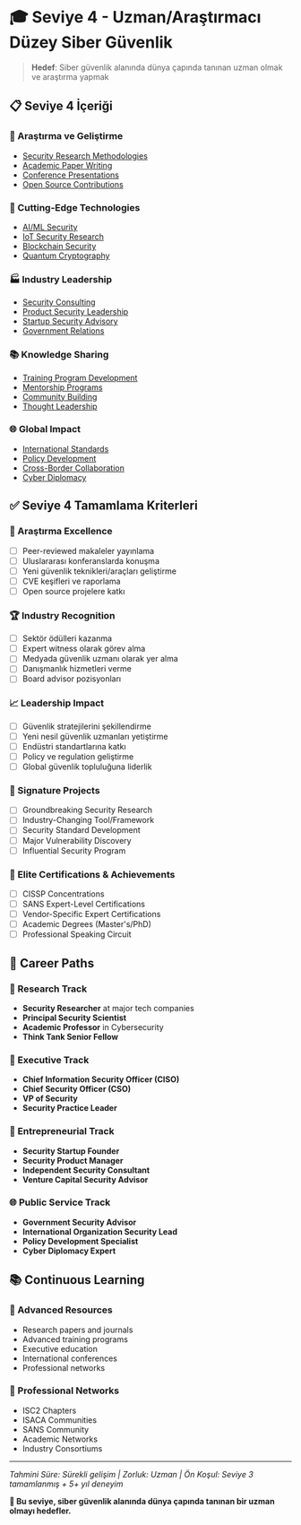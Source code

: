# 🎓 Seviye 4 - Uzman/Araştırmacı Düzey Siber Güvenlik

> **Hedef**: Siber güvenlik alanında dünya çapında tanınan uzman olmak ve araştırma yapmak

## 📋 Seviye 4 İçeriği

### 🔬 Araştırma ve Geliştirme
- [Security Research Methodologies](./security-research.md)
- [Academic Paper Writing](./academic-writing.md)
- [Conference Presentations](./conference-presentations.md)
- [Open Source Contributions](./open-source-contributions.md)

### 🚀 Cutting-Edge Technologies
- [AI/ML Security](./ai-ml-security.md)
- [IoT Security Research](./iot-security-research.md)
- [Blockchain Security](./blockchain-security.md)
- [Quantum Cryptography](./quantum-cryptography.md)

### 🏭 Industry Leadership
- [Security Consulting](./security-consulting.md)
- [Product Security Leadership](./product-security.md)
- [Startup Security Advisory](./startup-advisory.md)
- [Government Relations](./government-relations.md)

### 📚 Knowledge Sharing
- [Training Program Development](./training-development.md)
- [Mentorship Programs](./mentorship.md)
- [Community Building](./community-building.md)
- [Thought Leadership](./thought-leadership.md)

### 🌐 Global Impact
- [International Standards](./international-standards.md)
- [Policy Development](./policy-development.md)
- [Cross-Border Collaboration](./global-collaboration.md)
- [Cyber Diplomacy](./cyber-diplomacy.md)

## ✅ Seviye 4 Tamamlama Kriterleri

### 🔬 Araştırma Excellence
- [ ] Peer-reviewed makaleler yayınlama
- [ ] Uluslararası konferanslarda konuşma
- [ ] Yeni güvenlik teknikleri/araçları geliştirme
- [ ] CVE keşifleri ve raporlama
- [ ] Open source projelere katkı

### 🏆 Industry Recognition
- [ ] Sektör ödülleri kazanma
- [ ] Expert witness olarak görev alma
- [ ] Medyada güvenlik uzmanı olarak yer alma
- [ ] Danışmanlık hizmetleri verme
- [ ] Board advisor pozisyonları

### 📈 Leadership Impact
- [ ] Güvenlik stratejilerini şekillendirme
- [ ] Yeni nesil güvenlik uzmanları yetiştirme
- [ ] Endüstri standartlarına katkı
- [ ] Policy ve regulation geliştirme
- [ ] Global güvenlik topluluğuna liderlik

### 🎯 Signature Projects
- [ ] Groundbreaking Security Research
- [ ] Industry-Changing Tool/Framework
- [ ] Security Standard Development
- [ ] Major Vulnerability Discovery
- [ ] Influential Security Program

### 🏅 Elite Certifications & Achievements
- [ ] CISSP Concentrations
- [ ] SANS Expert-Level Certifications
- [ ] Vendor-Specific Expert Certifications
- [ ] Academic Degrees (Master's/PhD)
- [ ] Professional Speaking Circuit

## 🌟 Career Paths

### 🔬 Research Track
- **Security Researcher** at major tech companies
- **Principal Security Scientist** 
- **Academic Professor** in Cybersecurity
- **Think Tank Senior Fellow**

### 🏢 Executive Track
- **Chief Information Security Officer (CISO)**
- **Chief Security Officer (CSO)**
- **VP of Security**
- **Security Practice Leader**

### 🚀 Entrepreneurial Track
- **Security Startup Founder**
- **Security Product Manager**
- **Independent Security Consultant**
- **Venture Capital Security Advisor**

### 🌐 Public Service Track
- **Government Security Advisor**
- **International Organization Security Lead**
- **Policy Development Specialist**
- **Cyber Diplomacy Expert**

## 📚 Continuous Learning

### 📖 Advanced Resources
- Research papers and journals
- Advanced training programs
- Executive education
- International conferences
- Professional networks

### 🤝 Professional Networks
- ISC2 Chapters
- ISACA Communities
- SANS Community
- Academic Networks
- Industry Consortiums

---

*Tahmini Süre: Sürekli gelişim | Zorluk: Uzman | Ön Koşul: Seviye 3 tamamlanmış + 5+ yıl deneyim*

**🎯 Bu seviye, siber güvenlik alanında dünya çapında tanınan bir uzman olmayı hedefler.**